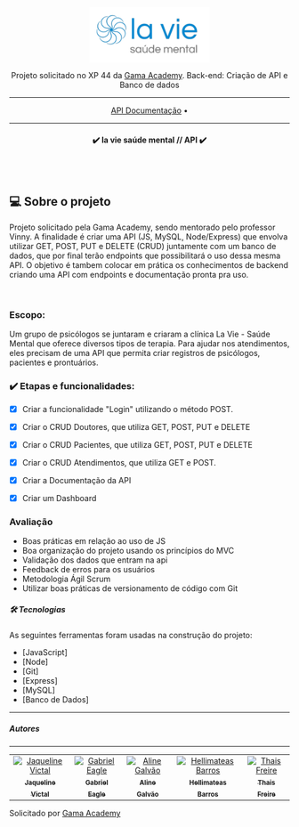 <p align="center">
<img align="center" height="100" src="img\aaaa.png"></p>

<p align="center">Projeto solicitado no XP 44 da <a href="https://gama.academy"> Gama Academy</a>. Back-end: Criação de API e Banco de dados</p>
<hr>

<p align="center">
 <a href="http://127.0.0.1:5500/docs/index.html">API Documentação</a> •
</p>
<hr>

<h4 align="center"> 
	✔️  la vie saúde mental // API  ✔️
    
</h4>
<br>
<br>
<h2>💻 Sobre o projeto</h2>
<p>Projeto solicitado pela Gama Academy, sendo mentorado pelo professor Vinny. A finalidade é criar uma API (JS, MySQL, Node/Express) que envolva utilizar GET, POST, PUT e DELETE (CRUD) juntamente com um banco de dados, que por final terão endpoints que possibilitará o uso dessa mesma API. O objetivo é tambem colocar em prática os conhecimentos de backend criando uma API com endpoints e documentação pronta pra uso.</p>
<br>

###    Escopo:
Um grupo de psicólogos se juntaram e criaram a clínica La Vie - Saúde Mental que oferece diversos tipos de terapia. Para ajudar nos atendimentos, eles precisam de uma API que permita criar registros de psicólogos, pacientes e prontuários.

### ✔️ Etapas e funcionalidades:

- [x] Criar a funcionalidade "Login" utilizando o método POST.
- [x] Criar o CRUD Doutores, que utiliza GET, POST, PUT e DELETE
- [x] Criar o CRUD Pacientes, que utiliza GET, POST, PUT e DELETE
- [x] Criar o CRUD Atendimentos, que utiliza GET e POST.
- [x] Criar a Documentação da API
- [x] Criar um Dashboard


###  Avaliação

- Boas práticas em relação ao uso de JS
- Boa organização do projeto usando os princípios do MVC
- Validação dos dados que entram na api
- Feedback de erros para os usuários
- Metodologia Ágil Scrum
- Utilizar boas práticas de versionamento de código com Git

##### 🛠 Tecnologias

As seguintes ferramentas foram usadas na construção do projeto:

- [JavaScript]
- [Node]
- [Git]
- [Express]
- [MySQL]
- [Banco de Dados]

<hr>

##### Autores
-----
 <table>
	<tr>  
		<td align="center">
			<a href="https://github.com/JaquelineVictal">
				<img
					width="100px"
					height="auto"
					src="https://github.com/JaquelineVictal.png"
					alt="Jaqueline Victal"
				/>
				<br />
				<sub>
					<b>Jaqueline<br>Victal</b>
				</sub>
			</a>
		</td>
		<td align="center">
			<a href="https://github.com/gabrieleagle">
				<img
					width="100px"
					height="auto"
					src="https://avatars.githubusercontent.com/u/109248116?v=4"
					alt="Gabriel Eagle"
				/>
				<br />
				<sub>
					<b>Gabriel<br>Eagle</b>
				</sub>
			</a>
		</td>
		<td align="center">
			<a href="https://github.com/alonealines">
				<img
					width="100px"
					height="auto"
					src="https://avatars.githubusercontent.com/u/100536475?v=4"
					alt="Aline Galvão"
				/>
				<br />
				<sub>
					<b>Aline<br>Galvão</b>
				</sub>
			</a>
		</td>
		<td align="center">
			<a href="https://github.com/hellimateas">
				<img
					width="100px"
					height="auto"
					src="https://avatars.githubusercontent.com/u/91029460?v=4"
					alt="Hellimateas Barros"
				/>
				<br />
				<sub>
					<b>Hellimateas<br>Barros</b>
				</sub>
			</a>
		</td>
		<td align="center">
			<a href="https://github.com/thisfreire">
				<img
					width="100px"
					height="auto"
					src="https://avatars.githubusercontent.com/u/108819944?v=4"
					alt="Thais Freire"
				/>
				<br />
				<sub>
					<b>Thais<br>Freire</b>
				</sub>
			</a>
		</td>
      
</table>


 <p>Solicitado por <a href="https://github.com/gamaacademy">Gama Academy</a></p>

